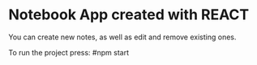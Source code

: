 # Notebook App created with REACT

You can create new notes, as well as edit and remove existing ones.

To run the project press:
#npm start
